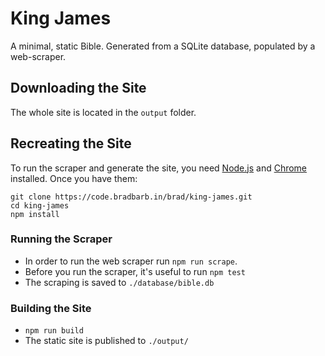 # King James
A minimal, static Bible. Generated from a SQLite database, populated by a web-scraper.

## Downloading the Site
The whole site is located in the `output` folder.

## Recreating the Site
To run the scraper and generate the site, you need [Node.js](https://nodejs.org/en/) and [Chrome](https://www.google.es/chrome/index.html) installed. Once you have them:
```
git clone https://code.bradbarb.in/brad/king-james.git
cd king-james
npm install
```

### Running the Scraper
- In order to run the web scraper run `npm run scrape`.
- Before you run the scraper, it's useful to run `npm test`
- The scraping is saved to `./database/bible.db`

### Building the Site
- `npm run build`
- The static site is published to `./output/`
